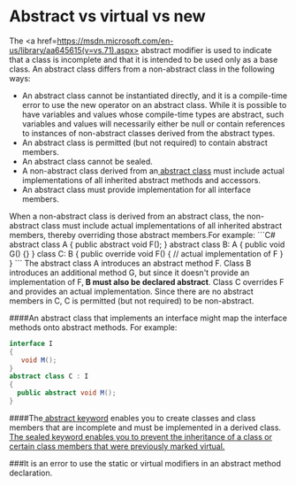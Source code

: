 # Abstract vs virtual vs new
The <a href=https://msdn.microsoft.com/en-us/library/aa645615(v=vs.71).aspx> abstract </a> modifier is used to indicate that a class is incomplete and that it is intended to be used only as a base class. An abstract class differs from a non-abstract class in the following ways:
<ul>
<li>An abstract class cannot be instantiated directly, and it is a compile-time error to use the new operator on an abstract class. While it is possible to have variables and values whose compile-time types are abstract, such variables and values will necessarily either be null or contain references to instances of non-abstract classes derived from the abstract types.
<li>An abstract class is permitted (but not required) to contain abstract members.
<li>An abstract class cannot be sealed.
<li>A non-abstract class derived from an<a href =https://msdn.microsoft.com/en-us/library/sf985hc5.aspx> abstract class</a> must include actual implementations of all inherited abstract methods and accessors.
<li>An abstract class must provide implementation for all interface members.
</ul>
When a non-abstract class is derived from an abstract class, the non-abstract class must include actual implementations of all inherited abstract members, thereby overriding those abstract members.For example:
```C#
abstract class A
{
   public abstract void F();
}
abstract class B: A
{
   public void G() {}
}
class C: B
{
   public override void F() {
      // actual implementation of F
   }
}
```
The abstract class A introduces an abstract method F. Class B introduces an additional method G, but since it doesn't provide an implementation of F,<b> B must also be declared abstract</b>. Class C overrides F and provides an actual implementation. Since there are no abstract members in C, C is permitted (but not required) to be non-abstract.

####An abstract class that implements an interface might map the interface methods onto abstract methods. For example:
```C#
interface I
{
   void M();
}
abstract class C : I
{
  public abstract void M();
}
```

####The<a href=https://msdn.microsoft.com/en-us/library/ms173150.aspx> abstract keyword</a> enables you to create classes and class members that are incomplete and must be implemented in a derived class.
<a href=https://msdn.microsoft.com/en-us/library/ms173150.aspx> The sealed keyword enables you to prevent the inheritance of a class or certain class members that were previously marked virtual.</a>

###It is an error to use the static or virtual modifiers in an abstract method declaration.
